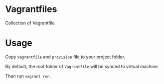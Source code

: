 # Vagrantfiles

Collection of Vagrantfile

# Usage

Copy `Vagrantfile` and `provision` file to your project folder.

By default, the root folder of `Vagrantfile` will be synced to virtual machine.

Then run `vagrant run`.
